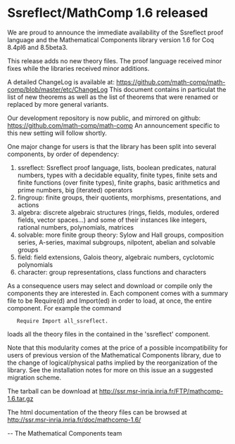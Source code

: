 # Ssreflect/MathComp 1.6 released

We are proud to announce the immediate availability of the
Ssreflect proof language and the Mathematical Components library
version 1.6 for Coq 8.4pl6 and 8.5beta3.

This release adds no new theory files.  The proof language
received minor fixes while the libraries received minor additions.

A detailed ChangeLog is available at:
  https://github.com/math-comp/math-comp/blob/master/etc/ChangeLog
This document contains in particulat the list of new theorems as well
as the list of theorems that were renamed or replaced by more
general variants.


Our development repository is now public, and mirrored on github:
  https://github.com/math-comp/math-comp
An announcement specific to this new setting will follow shortly.

One major change for users is that the library has been split into
several components, by order of dependency:

  1. ssreflect: Ssreflect proof language, lists, boolean predicates, natural
     numbers, types with a decidable equality, finite types, finite
     sets and finite functions (over finite types), finite graphs,
     basic arithmetics and prime numbers, big (iterated) operators
  2. fingroup: finite groups, their quotients, morphisms,
     presentations, and actions
  3. algebra: discrete algebraic structures (rings, fields, modules,
     ordered fields, vector spaces...) and some of their instances like
     integers, rational numbers, polynomials, matrices
  4. solvable: more finite group theory: Sylow and Hall groups,
     composition series, A-series, maximal subgroups, nilpotent,
     abelian and solvable groups
  5. field: field extensions, Galois theory, algebraic numbers, cyclotomic
     polynomials
  6. character: group representations, class functions and characters

As a consequence users may select and download or compile only the
components they are interested in. Each component comes with a summary
file to be Require(d) and Import(ed) in order to load, at once, the
entire component. For example the command

       Require Import all_ssreflect.

loads all the theory files in the contained in the 'ssreflect'
component.

Note that this modularity comes at the price of a possible
incompatibility for users of previous version of the Mathematical
Components library, due to the change of logical/physical paths
implied by the reorganization of the library. See the installation
notes for more on this issue an a suggested migration scheme.

The tarball can be download at
http://ssr.msr-inria.inria.fr/FTP/mathcomp-1.6.tar.gz


The html documentation of the theory files can be browsed at http://ssr.msr-inria.inria.fr/doc/mathcomp-1.6/

-- The Mathematical Components team
